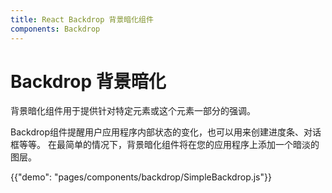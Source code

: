 ```yaml
---
title: React Backdrop 背景暗化组件
components: Backdrop
---
```


# Backdrop 背景暗化

<p class="description">背景暗化组件用于提供针对特定元素或这个元素一部分的强调。</p>

Backdrop组件提醒用户应用程序内部状态的变化，也可以用来创建进度条、对话框等等。 在最简单的情况下，背景暗化组件将在您的应用程序上添加一个暗淡的图层。

{{"demo": "pages/components/backdrop/SimpleBackdrop.js"}}
